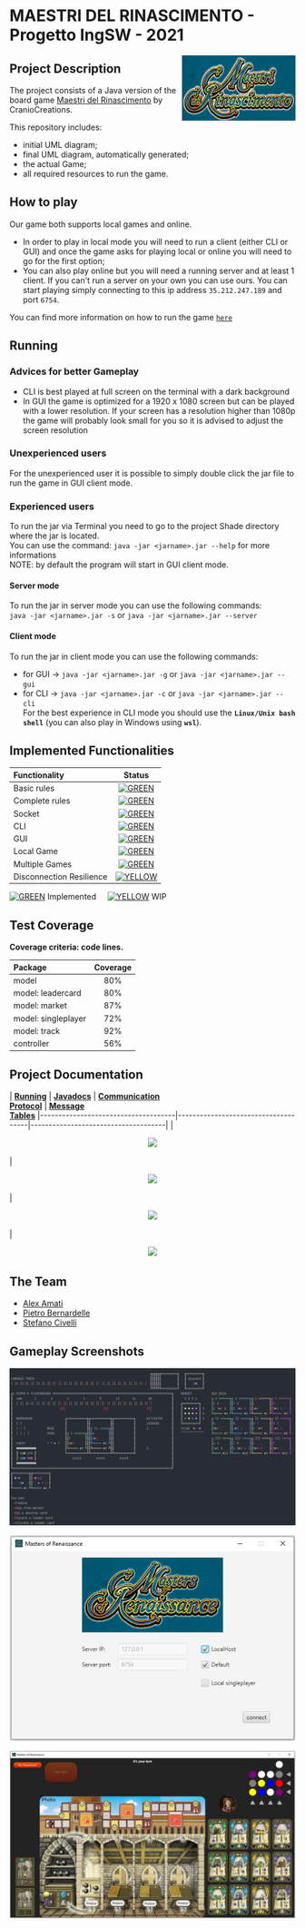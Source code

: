 # MAESTRI DEL RINASCIMENTO - Progetto IngSW - 2021
<img src="https://github.com/Stefano-Civelli/ingswAM2021-Bernardelle-Civelli-Amati/blob/main/WikiResources/Maestri_Logo.PNG" width=200px height=115 px align="right" />

## Project Description
The project consists of a Java version of the board game [Maestri del Rinascimento](https://www.craniocreations.it/prodotto/masters-of-renaissance/) by CranioCreations.

This repository includes:
* initial UML diagram;
* final UML diagram, automatically generated;
* the actual Game;
* all required resources to run the game.

## How to play
Our game both supports local games and online.

- In order to play in local mode you will need to run a client (either CLI or GUI) and once the game asks for playing local or online you will need to go for the first option; <br>
- You can also play online but you will need a running server and at least 1 client. 
If you can't run a server on your own you can use ours. You can start playing simply connecting to this ip address `35.212.247.189` and port `6754`.

You can find more information on how to run the game [`here`][running-link]

## Running

### Advices for better Gameplay

- CLI is best played at full screen on the terminal with a dark background
- In GUI the game is optimized for a 1920 x 1080 screen but can be played with a lower resolution. If your screen has a resolution higher than 1080p the game will probably look small for you so it is advised to adjust the screen resolution  

### Unexperienced users
For the unexperienced user it is possible to simply double click the jar file to run the game in GUI client mode.

### Experienced users
To run the jar via Terminal you need to go to the project Shade directory where the jar is located.<br>
You can use the command: `java -jar <jarname>.jar --help` for more informations <br>
NOTE: by default the program will start in GUI client mode.
#### Server mode
To run the jar in server mode you can use the following commands: <br>
`java -jar <jarname>.jar -s` or  `java -jar <jarname>.jar --server`

#### Client mode
To run the jar in client mode you can use the following commands: <br>
- for GUI -> `java -jar <jarname>.jar -g` or `java -jar <jarname>.jar --gui`
- for CLI -> `java -jar <jarname>.jar -c` or `java -jar <jarname>.jar --cli`<br>
For the best experience in CLI mode you should use the **`Linux/Unix bash shell`** (you can also play in Windows using **`wsl`**). 

## Implemented Functionalities
| Functionality | Status |
|:-----------------------|:------------------------------------:|
| Basic rules |[![GREEN](http://placehold.it/15/44bb44/44bb44)](#)|
| Complete rules | [![GREEN](http://placehold.it/15/44bb44/44bb44)](#) |
| Socket | [![GREEN](http://placehold.it/15/44bb44/44bb44)](#) |
| CLI | [![GREEN](http://placehold.it/15/44bb44/44bb44)](#) |
| GUI | [![GREEN](http://placehold.it/15/44bb44/44bb44)](#) |
| Local Game | [![GREEN](http://placehold.it/15/44bb44/44bb44)](#)|
| Multiple Games | [![GREEN](http://placehold.it/15/44bb44/44bb44)](#)|
| Disconnection Resilience | [![YELLOW](http://placehold.it/15/ffdd00/ffdd00)](#)|

[![GREEN](http://placehold.it/15/44bb44/44bb44)](#) Implemented &nbsp;&nbsp;&nbsp;
[![YELLOW](http://placehold.it/15/ffdd00/ffdd00)](#) WIP
<!--
[![RED](http://placehold.it/15/f03c15/f03c15)](#)
[![YELLOW](http://placehold.it/15/ffdd00/ffdd00)](#)
[![GREEN](http://placehold.it/15/44bb44/44bb44)](#)
-->

## Test Coverage

**Coverage criteria: code lines.**

| Package | Coverage |
|:-----------------------|:------------------:|
| model | 80% |
| model: leadercard | 80% | 
| model: market | 87% | 
| model: singleplayer | 72% | 
| model: track | 92% | 
| controller | 56% | 




## Project Documentation
| **[Running][running-link]**       | **[Javadocs][javadocs]** | **[Communication<br>Protocol][communicationProtocol-link]** | **[Message<br>Tables][messageTable-link]** 
|-------------------------------------|-------------------------------------|-------------------------------------|
| [<p align="center"> <img src="https://user-images.githubusercontent.com/62955439/123870984-63736b00-d933-11eb-92ed-ad35f055eaa7.png" width="60px"> </p>][running-link] | [<p align="center"> <img src="https://user-images.githubusercontent.com/62955439/123876084-0d0a2a80-d93b-11eb-81a3-d3fd39ef1bf6.png" width="90px"> </p>][javadocs] | [<p align="center"> <img src="https://user-images.githubusercontent.com/62955439/123874920-227e5500-d939-11eb-9ecb-abcfb76a7625.png" width="80px"> </p>][communicationProtocol-link] | [<p align="center"> <img src="https://user-images.githubusercontent.com/62955439/124323401-8e52fe80-db81-11eb-975a-e3d04881570d.png
" width="80px"> </p>][messageTable-link]

## The Team
* [Alex Amati](https://github.com/Axelamati)
* [Pietro Bernardelle](https://github.com/PietroBernardelle)
* [Stefano Civelli](https://github.com/Stefano-Civelli)

## Gameplay Screenshots

<img src="https://github.com/Stefano-Civelli/ingswAM2021-Bernardelle-Civelli-Amati/blob/main/WikiResources/CLI_Screenshot.PNG" align="center" />
<br><br>
<img src="https://github.com/Stefano-Civelli/ingswAM2021-Bernardelle-Civelli-Amati/blob/main/WikiResources/GUI_screenshot1.PNG" align="center" />
<br><br>
<img src="https://github.com/Stefano-Civelli/ingswAM2021-Bernardelle-Civelli-Amati/blob/main/WikiResources/GUI_Screenshot2.PNG" align="center" />
<br><br>




[communicationProtocol-link]: https://github.com/Stefano-Civelli/ingswAM2021-Bernardelle-Civelli-Amati/wiki/Communication+Protocol
[running-link]: https://github.com/Stefano-Civelli/ingswAM2021-Bernardelle-Civelli-Amati/wiki/Running
[javadocs]: https://stefano-civelli.github.io/MoR-Javadoc/
[messageTable-link]: https://github.com/Stefano-Civelli/ingswAM2021-Bernardelle-Civelli-Amati/wiki/Message+Tables
